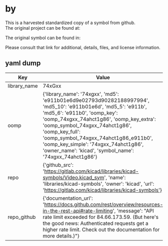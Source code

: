 #  by   
This is a harvested standardized copy of a symbol from github.  
The original project can be found at:  
  
The original symbol can be found in:

Please consult that link for additional, details, files, and license information.  
## yaml dump  
| Key | Value |  
| --- | --- |  
| library_name | 74xGxx |  
| oomp | {'library_name': '74xgxx', 'md5': 'e911b01e6d9e02793d90282188997994', 'md5_10': 'e911b01e6d', 'md5_5': 'e911b', 'md5_6': 'e911b0', 'oomp_key': 'oomp_74xgxx_74ahct1g86', 'oomp_key_extra': 'oomp_symbol_74xgxx_74ahct1g86', 'oomp_key_full': 'oomp_symbol_74xgxx_74ahct1g86_e911b0', 'oomp_key_simple': '74xgxx_74ahct1g86', 'owner_name': 'kicad', 'symbol_name': '74xgxx_74ahct1g86'} |  
| repo | {'github_src': 'https://gitlab.com/kicad/libraries/kicad-symbols/Video.kicad_sym', 'name': 'libraries/kicad-symbols', 'owner': 'kicad', 'url': 'https://gitlab.com/kicad/libraries/kicad-symbols'} |  
| repo_github | {'documentation_url': 'https://docs.github.com/rest/overview/resources-in-the-rest-api#rate-limiting', 'message': "API rate limit exceeded for 84.66.173.59. (But here's the good news: Authenticated requests get a higher rate limit. Check out the documentation for more details.)"} |  

